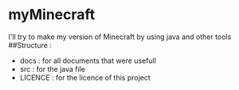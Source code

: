 # myMinecraft
I'll try to make my version of Minecraft by using java and other tools
##Structure :
- docs : for all documents that were usefull
- src : for the java file
- LICENCE : for the licence of this project
